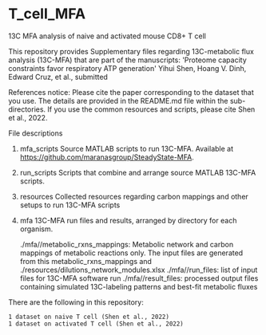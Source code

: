 # T_cell_MFA
13C MFA analysis of naive and activated mouse CD8+ T cell

This repository provides Supplementary files regarding 13C-metabolic flux analysis (13C-MFA) that are part of the manuscripts:
'Proteome capacity constraints favor respiratory ATP generation'
Yihui Shen, Hoang V. Dinh, Edward Cruz, et al., submitted

References notice: Please cite the paper corresponding to the dataset that you use. The details are provided in the README.md file within the sub-directories. If you use the common resources and scripts, please cite Shen et al., 2022.

File descriptions

1) mfa_scripts
Source MATLAB scripts to run 13C-MFA. Available at https://github.com/maranasgroup/SteadyState-MFA.

2) run_scripts
Scripts that combine and arrange source MATLAB 13C-MFA scripts.

3) resources
Collected resources regarding carbon mappings and other setups to run 13C-MFA scripts

4) mfa
13C-MFA run files and results, arranged by directory for each organism.

    ./mfa/<dataset>/metabolic_rxns_mappings: Metabolic network and carbon mappings of metabolic reactions only. The input files are generated from this metabolic_rxns_mappings and ./resources/dilutions_network_modules.xlsx
    ./mfa/<dataset>/run_files: list of input files for 13C-MFA software run
    ./mfa/<dataset>/result_files: processed output files containing simulated 13C-labeling patterns and best-fit metabolic fluxes

There are the following <dataset> in this repository:

    1 dataset on naive T cell (Shen et al., 2022)
    1 dataset on activated T cell (Shen et al., 2022)
